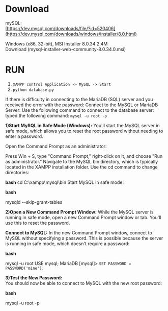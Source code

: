 # Download 

mySQL:  
[https://dev.mysql.com/downloads/file/?id=520406](https://dev.mysql.com/downloads/windows/installer/8.0.html)

Windows (x86, 32-bit), MSI Installer	8.0.34	2.4M	
Download
(mysql-installer-web-community-8.0.34.0.msi)

# RUN  

1. ```XAMPP control Application -> MySQL -> Start```
2. ```python database.py```

If there is difficulty in connecting to the MariaDB (SQL) server and you received the error with the password:
Connect to the MySQL or MariaDB Server: Use the following command to connect to the database server: typed the following command: ```mysql -u root -p```

**1)Start MySQL in Safe Mode (Windows):**
You'll start the MySQL server in safe mode, which allows you to reset the root password without needing to enter a password.

Open the Command Prompt as an administrator:

Press Win + S, type "Command Prompt," right-click on it, and choose "Run as administrator."
Navigate to the MySQL bin directory, which is typically located in the XAMPP installation folder. Use the cd command to change directories:

**bash**
cd C:\xampp\mysql\bin
Start MySQL in safe mode:

**bash**

mysqld --skip-grant-tables

**2)Open a New Command Prompt Window:**
While the MySQL server is running in safe mode, open a new Command Prompt window or tab. You'll use this to reset the password.

**Connect to MySQL:**
In the new Command Prompt window, connect to MySQL without specifying a password. This is possible because the server is running in safe mode, which doesn't require a password:

**bash**

mysql -u root
USE mysql;
MariaDB [mysql]> ```SET PASSWORD = PASSWORD('mine');``` 


**3)Test the New Password:**  
You should now be able to connect to MySQL with the new root password:

**bash**

mysql -u root -p
